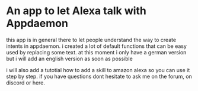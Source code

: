 # An app to let Alexa talk with Appdaemon

this app is in general there to let people understand the way to create intents in appdaemon.
i created a lot of default functions that can be easy used by replacing some text.
at this moment i only have a german version but i will add an english version as soon as possible

i will also add a tutotial how to add a skill to amazon alexa so you can use it step by step.
if you have questions dont hesitate to ask me on the forum, on discord or here.

